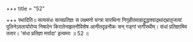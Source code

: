 +++
title = "52"

+++
रथादिति॥ सत्यसंधः सत्यप्रतिज्ञः स लक्ष्मणो यन्त्रा सारथिना निगृहीतवाहाद्रुद्धाश्वाद्रथाद्भ्रातृजायां पुलिनेऽवतार्यारोप्य निषादेन किरातेनाहृतनौविशेष आनीतदृढनौकः सन् गङ्गां भागीरथीम्। संधां प्रतिज्ञामिव ततार। 'संधा प्रतिज्ञा मर्यादा' इत्यमरः ॥ 52 ॥